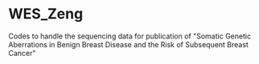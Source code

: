 # WES_Zeng
Codes to handle the sequencing data for publication of "Somatic Genetic Aberrations in Benign Breast Disease and the Risk of Subsequent Breast Cancer"
